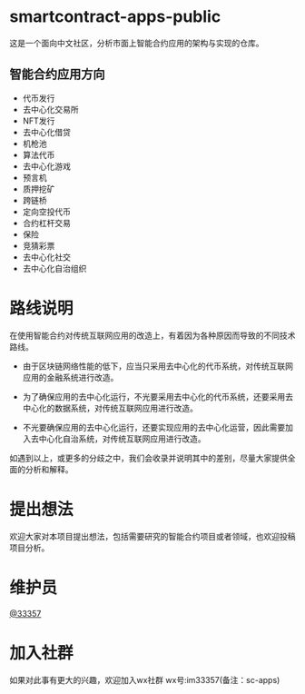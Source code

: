 # smartcontract-apps-public
这是一个面向中文社区，分析市面上智能合约应用的架构与实现的仓库。

## 智能合约应用方向

- 代币发行
- 去中心化交易所
- NFT发行
- 去中心化借贷
- 机枪池
- 算法代币
- 去中心化游戏
- 预言机
- 质押挖矿
- 跨链桥
- 定向空投代币
- 合约杠杆交易
- 保险
- 竞猜彩票
- 去中心化社交
- 去中心化自治组织

# 路线说明

在使用智能合约对传统互联网应用的改造上，有着因为各种原因而导致的不同技术路线。

- 由于区块链网络性能的低下，应当只采用去中心化的代币系统，对传统互联网应用的金融系统进行改造。

- 为了确保应用的去中心化运行，不光要采用去中心化的代币系统，还要采用去中心化的数据系统，对传统互联网应用进行改造。

- 不光要确保应用的去中心化运行，还要实现应用的去中心化运营，因此需要加入去中心化自治系统，对传统互联网应用进行改造。

如遇到以上，或更多的分歧之中，我们会收录并说明其中的差别，尽量大家提供全面的分析和解释。

# 提出想法

欢迎大家对本项目提出想法，包括需要研究的智能合约项目或者领域，也欢迎投稿项目分析。

# 维护员

[@33357](https://github.com/33357)

# 加入社群

如果对此事有更大的兴趣，欢迎加入wx社群
wx号:im33357(备注：sc-apps)

